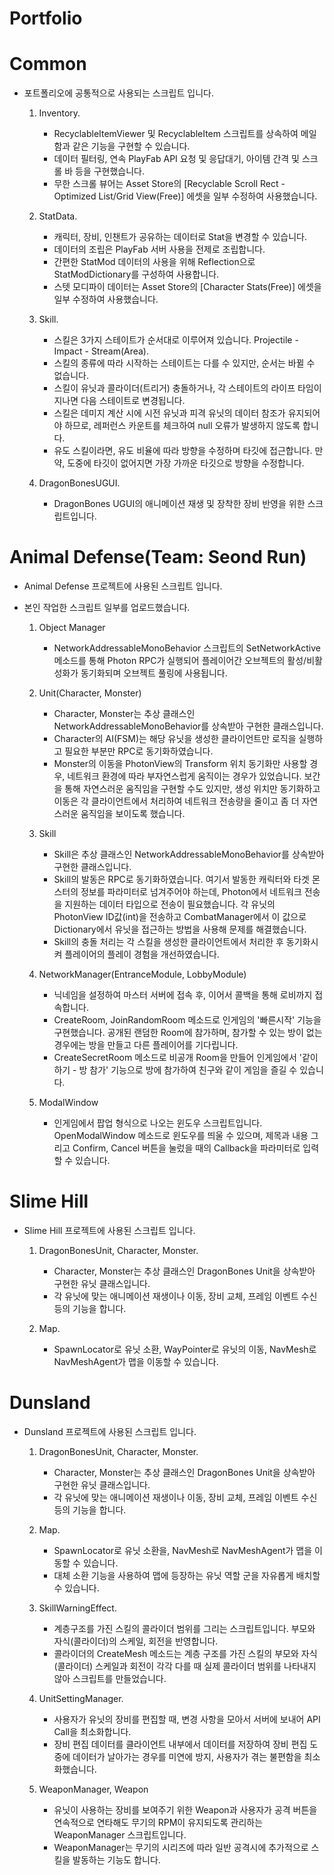# Portfolio

# Common
- 포트폴리오에 공통적으로 사용되는 스크립트 입니다.


  1. Inventory.
     - RecyclableItemViewer 및 RecyclableItem 스크립트를 상속하여 메일함과 같은 기능을 구현할 수 있습니다.
     - 데이터 필터링, 연속 PlayFab API 요청 및 응답대기, 아이템 간격 및 스크롤 바 등을 구현했습니다.
     - 무한 스크롤 뷰어는 Asset Store의 [Recyclable Scroll Rect - Optimized List/Grid View(Free)] 에셋을 일부 수정하여 사용했습니다.


  2. StatData.
     - 캐릭터, 장비, 인챈트가 공유하는 데이터로 Stat을 변경할 수 있습니다.
     - 데이터의 조립은 PlayFab 서버 사용을 전제로 조립합니다.
     - 간편한 StatMod 데이터의 사용을 위해 Reflection으로 StatModDictionary를 구성하여 사용합니다.
     - 스텟 모디파이 데이터는 Asset Store의 [Character Stats(Free)] 에셋을 일부 수정하여 사용했습니다.

  3. Skill.
     - 스킬은 3가지 스테이트가 순서대로 이루어져 있습니다. Projectile - Impact - Stream(Area).
     - 스킬의 종류에 따라 시작하는 스테이트는 다를 수 있지만, 순서는 바뀔 수 없습니다.
     - 스킬이 유닛과 콜라이더(트리거) 충돌하거나, 각 스테이트의 라이프 타임이 지나면 다음 스테이트로 변경됩니다.
     - 스킬은 데미지 계산 시에 시전 유닛과 피격 유닛의 데이터 참조가 유지되어야 하므로, 레퍼런스 카운트를 체크하여 null 오류가 발생하지 않도록 합니다.
     - 유도 스킬이라면, 유도 비율에 따라 방향을 수정하며 타깃에 접근합니다. 만약, 도중에 타깃이 없어지면 가장 가까운 타깃으로 방향을 수정합니다.

  4. DragonBonesUGUI.
     - DragonBones UGUI의 애니메이션 재생 및 장착한 장비 반영을 위한 스크립트입니다.


# Animal Defense(Team: Seond Run)
- Animal Defense 프로젝트에 사용된 스크립트 입니다.
- 본인 작업한 스크립트 일부를 업로드했습니다.


  1. Object Manager
     - NetworkAddressableMonoBehavior‎ 스크립트의 SetNetworkActive 메소드를 통해 Photon RPC가 실행되어 플레이어간 오브젝트의 활성/비활성화가 동기화되며 오브젝트 풀링에 사용됩니다.


  2. Unit(Character, Monster)
     - Character, Monster는 추상 클래스인 NetworkAddressableMonoBehavior‎를 상속받아 구현한 클래스입니다.
     - Character의 AI(FSM)는 해당 유닛을 생성한 클라이언트만 로직을 실행하고 필요한 부분만 RPC로 동기화하였습니다.
     - Monster의 이동을 PhotonView의 Transform 위치 동기화만 사용할 경우, 네트워크 환경에 따라 부자연스럽게 움직이는 경우가 있었습니다. 보간을 통해 자연스러운 움직임을 구현할 수도 있지만, 생성 위치만 동기화하고 이동은 각 클라이언트에서 처리하여 네트워크 전송량을 줄이고 좀 더 자연스러운 움직임을 보이도록 했습니다.


  3. Skill
     - Skill은 추상 클래스인 NetworkAddressableMonoBehavior‎를 상속받아 구현한 클래스입니다.
     - Skill의 발동은 RPC로 동기화하였습니다. 여기서 발동한 캐릭터와 타겟 몬스터의 정보를 파라미터로 넘겨주어야 하는데, Photon에서 네트워크 전송을 지원하는 데이터 타입으로 전송이 필요했습니다. 각 유닛의 PhotonView ID값(int)을 전송하고 CombatManager에서 이 값으로 Dictionary에서 유닛을 접근하는 방법을 사용해 문제를 해결했습니다.
     - Skill의 충돌 처리는 각 스킬을 생성한 클라이언트에서 처리한 후 동기화시켜 플레이어의 플레이 경험을 개선하였습니다.


    4. NetworkManager(EntranceModule, LobbyModule)
       - 닉네임을 설정하여 마스터 서버에 접속 후, 이어서 콜백을 통해 로비까지 접속합니다.
       - CreateRoom, JoinRandomRoom 메소드로 인게임의 '빠른시작' 기능을 구현했습니다. 공개된 랜덤한 Room에 참가하며, 참가할 수 있는 방이 없는 경우에는 방을 만들고 다른 플레이어를 기다립니다.
       - CreateSecretRoom 메소드로 비공개 Room을 만들어 인게임에서 '같이하기 - 방 참가' 기능으로 방에 참가하여 친구와 같이 게임을 즐길 수 있습니다.

      
    5. ModalWindow
       - 인게임에서 팝업 형식으로 나오는 윈도우 스크립트입니다. OpenModalWindow 메소드로 윈도우를 띄울 수 있으며, 제목과 내용 그리고 Confirm, Cancel 버튼을 눌렀을 때의 Callback을 파라미터로 입력할 수 있습니다.


# Slime Hill
- Slime Hill 프로젝트에 사용된 스크립트 입니다.


  1. DragonBonesUnit, Character, Monster.
     - Character, Monster는 추상 클래스인 DragonBones Unit을 상속받아 구현한 유닛 클래스입니다.
     - 각 유닛에 맞는 애니메이션 재생이나 이동, 장비 교체, 프레임 이벤트 수신 등의 기능을 합니다.


  2. Map.
     - SpawnLocator로 유닛 소환, WayPointer로 유닛의 이동, NavMesh로 NavMeshAgent가 맵을 이동할 수 있습니다.


# Dunsland
- Dunsland 프로젝트에 사용된 스크립트 입니다.


  1. DragonBonesUnit, Character, Monster.
     - Character, Monster는 추상 클래스인 DragonBones Unit을 상속받아 구현한 유닛 클래스입니다.
     - 각 유닛에 맞는 애니메이션 재생이나 이동, 장비 교체, 프레임 이벤트 수신 등의 기능을 합니다.


  2. Map.
     - SpawnLocator로 유닛 소환을, NavMesh로 NavMeshAgent가 맵을 이동할 수 있습니다.
     - 대체 소환 기능을 사용하여 맵에 등장하는 유닛 역할 군을 자유롭게 배치할 수 있습니다.


  3. SkillWarningEffect.
     - 계층구조를 가진 스킬의 콜라이더 범위를 그리는 스크립트입니다. 부모와 자식(콜라이더)의 스케일, 회전을 반영합니다.
     - 콜라이더의 CreateMesh 메소드는 계층 구조를 가진 스킬의 부모와 자식(콜라이더) 스케일과 회전이 각각 다를 때 실제 콜라이더 범위를 나타내지 않아 스크립트를 만들었습니다.


  4. UnitSettingManager.
     - 사용자가 유닛의 장비를 편집할 때, 변경 사항을 모아서 서버에 보내어 API Call을 최소화합니다.
     - 장비 편집 데이터를 클라이언트 내부에서 데이터를 저장하여 장비 편집 도중에 데이터가 날아가는 경우를 미연에 방지, 사용자가 겪는 불편함을 최소화했습니다.


  5. WeaponManager, Weapon
     - 유닛이 사용하는 장비를 보여주기 위한 Weapon과 사용자가 공격 버튼을 연속적으로 연타해도 무기의 RPM이 유지되도록 관리하는 WeaponManager 스크립트입니다.
     - WeaponManager는 무기의 시리즈에 따라 일반 공격시에 추가적으로 스킬을 발동하는 기능도 합니다.

